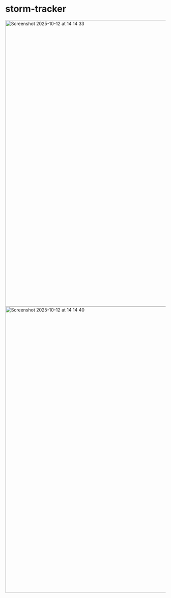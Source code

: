# storm-tracker

<img width="1440" height="900" alt="Screenshot 2025-10-12 at 14 14 33" src="https://github.com/user-attachments/assets/8b8b7edc-851e-4da7-80e3-c6120987435f" />
<img width="1440" height="900" alt="Screenshot 2025-10-12 at 14 14 40" src="https://github.com/user-attachments/assets/740fe485-fea0-4d67-8e68-40f3c4de455f" />
